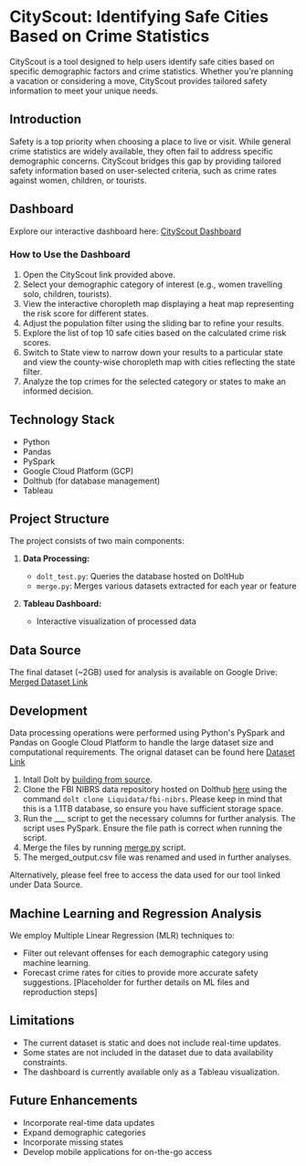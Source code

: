 # CityScout: Identifying Safe Cities Based on Crime Statistics

CityScout is a tool designed to help users identify safe cities based on specific demographic factors and crime statistics. Whether you're planning a vacation or considering a move, CityScout provides tailored safety information to meet your unique needs.

## Introduction

Safety is a top priority when choosing a place to live or visit. While general crime statistics are widely available, they often fail to address specific demographic concerns. CityScout bridges this gap by providing tailored safety information based on user-selected criteria, such as crime rates against women, children, or tourists.

## Dashboard

Explore our interactive dashboard here: [CityScout Dashboard](https://public.tableau.com/app/profile/jessica.eggers/viz/Project11_17302249004010/Dashboard1)

### How to Use the Dashboard

1. Open the CityScout link provided above.
2. Select your demographic category of interest (e.g., women travelling solo, children, tourists).
3. View the interactive choropleth map displaying a heat map representing the risk score for different states.
4. Adjust the population filter using the sliding bar to refine your results.
5. Explore the list of top 10 safe cities based on the calculated crime risk scores.
6. Switch to State view to narrow down your results to a particular state and view the county-wise choropleth map with cities reflecting the state filter.
7. Analyze the top crimes for the selected category or states to make an informed decision.

   
## Technology Stack

- Python
- Pandas
- PySpark
- Google Cloud Platform (GCP)
- Dolthub (for database management)
- Tableau

## Project Structure

The project consists of two main components:

1. **Data Processing:**
   - `dolt_test.py`: Queries the database hosted on DoltHub
   - `merge.py`: Merges various datasets extracted for each year or feature

2. **Tableau Dashboard:**
   - Interactive visualization of processed data

## Data Source

The final dataset (~2GB) used for analysis is available on Google Drive: [Merged Dataset Link](https://drive.google.com/file/d/1bwY2fyMjmfNOJpI-wdUImQXk9CvTFs9E/view)

## Development

Data processing operations were performed using Python's PySpark and Pandas on Google Cloud Platform to handle the large dataset size and computational requirements. The orignal dataset can be found here [Dataset Link](https://www.dolthub.com/repositories/Liquidata/fbi-nibrs)

1.  Intall Dolt by [building from source](https://docs.dolthub.com/introduction/installation/source).
2.  Clone the FBI NIBRS data repository hosted on Dolthub [here](https://www.dolthub.com/repositories/Liquidata/fbi-nibrs) using the command `dolt clone Liquidata/fbi-nibrs`. Please keep in mind that this is a 1.1TB database, so ensure you have sufficient storage space.
3. Run the ___ script to get the necessary columns for further analysis. The script uses PySpark. Ensure the file path is correct when running the script.
4. Merge the files by running [merge.py](https://github.com/abhaysastry1/cityscout/blob/main/merge.py) script.
5. The merged_output.csv file was renamed and used in further analyses.

Alternatively, please feel free to access the data used for our tool linked under Data Source.

## Machine Learning and Regression Analysis
We employ Multiple Linear Regression (MLR) techniques to:
- Filter out relevant offenses for each demographic category using machine learning.
- Forecast crime rates for cities to provide more accurate safety suggestions.
[Placeholder for further details on ML files and reproduction steps]

## Limitations
- The current dataset is static and does not include real-time updates.
- Some states are not included in the dataset due to data availability constraints.
- The dashboard is currently available only as a Tableau visualization.

## Future Enhancements

- Incorporate real-time data updates
- Expand demographic categories
- Incorporate missing states
- Develop mobile applications for on-the-go access
